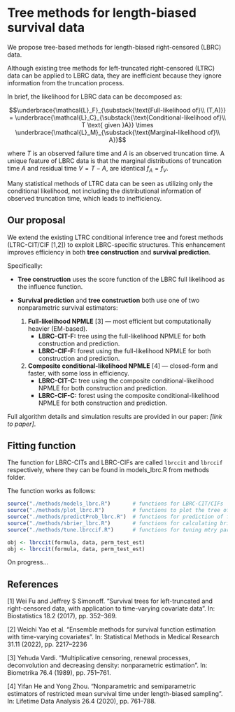 # Tree methods for length-biased survival data

We propose tree-based methods for length-biased right-censored (LBRC) data. 

Although existing tree methods for left-truncated right-censored (LTRC) data can be applied to LBRC data, they are inefficient because they ignore information from the truncation process.

In brief, the likelihood for LBRC data can be decomposed as:
```math
\underbrace{\mathcal{L}_F}_{\substack{\text{Full-likelihood of}\\ (T,A)}} = \underbrace{\mathcal{L}_C}_{\substack{\text{Conditional-likelihood of}\\ T \text{ given }A}} \times \underbrace{\mathcal{L}_M}_{\substack{\text{Marginal-likelihood of}\\ A}}
```
where $T$ is an observed failure time and $A$ is an observed truncation time. A unique feature of LBRC data is that the marginal distributions of truncation time $A$ and residual time $V=T-A$, are identical $f_A=f_V$.

Many statistical methods of LTRC data can be seen as utilizing only the conditional likelihood, not including the distributional information of observed truncation time, which leads to inefficiency.

## Our proposal

We extend the existing LTRC conditional inference tree and forest methods (LTRC-CIT/CIF [1,2]) to exploit LBRC-specific structures. This enhancement improves efficiency in both **tree construction** and **survival prediction**.

Specifically:

* **Tree construction** uses the score function of the LBRC full likelihood as the influence function.

* **Survival prediction** and **tree construction** both use one of two nonparametric survival estimators:

  1. **Full-likelihood NPMLE** [3] — most efficient but computationally heavier (EM-based).
      * **LBRC-CIT-F:** tree using the full-likelihood NPMLE for both construction and prediction.
      * **LBRC-CIF-F:** forest using the full-likelihood NPMLE for both construction and prediction.
  2. **Composite conditional-likelihood NPMLE** [4] — closed-form and faster, with some loss in efficiency.
      * **LBRC-CIT-C:** tree using the composite conditional-likelihood NPMLE for both construction and prediction.
      * **LBRC-CIF-C:** forest using the composite conditional-likelihood NPMLE for both construction and prediction.

Full algorithm details and simulation results are provided in our paper: *[link to paper]*.

## Fitting function

The function for LBRC-CITs and LBRC-CIFs are called `lbrccit` and `lbrccif` respectively, where they can be found in models_lbrc.R from methods folder.

The function works as follows:

```R
source("./methods/models_lbrc.R")		# functions for LBRC-CIT/CIFs
source("./methods/plot_lbrc.R")			# functions to plot the tree of LBRC-CITs
source("./methods/predictProb_lbrc.R")	# functions for prediction of fitted LBRC-CIT/CIFs
source("./methods/sbrier_lbrc.R")		# functions for calculating brier scores of LBRC-CIT/CIFs
source("./methods/tune.lbrccif.R")		# functions for tuning mtry parameter of LBRC-CIFs

obj <- lbrccit(formula, data, perm_test_est)
obj <- lbrccit(formula, data, perm_test_est)
```

On progress...

## References

[1] Wei Fu and Jeffrey S Simonoff. “Survival trees for left-truncated and right-censored data, with application to time-varying covariate data”. In: Biostatistics 18.2 (2017), pp. 352–369.

[2] Weichi Yao et al. “Ensemble methods for survival function estimation with time-varying covariates”. In: Statistical Methods in Medical Research 31.11 (2022), pp. 2217–2236

[3] Yehuda Vardi. “Multiplicative censoring, renewal processes, deconvolution and decreasing density: nonparametric estimation”. In: Biometrika 76.4 (1989), pp. 751–761.

[4] Yifan He and Yong Zhou. “Nonparametric and semiparametric estimators of restricted mean survival time under length-biased sampling”. In: Lifetime Data Analysis 26.4 (2020), pp. 761–788.
